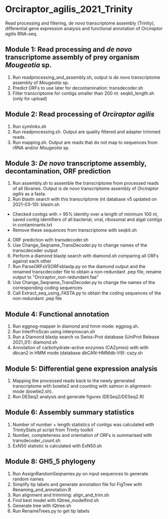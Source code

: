 # Orciraptor_agilis_2021_Trinity
Read processing and filtering, *de novo* transcriptome assembly (Trinity), differential gene expression analysis and functional annotation of *Orciraptor agilis* RNA-seq.

## Module 1: Read processing and *de novo* transcriptome assembly of prey organism *Mougeotia* sp.

1. Run readprocessing_and_assembly.sh, output is *de novo* transcriptome assembly of *Mougeotia* sp.
2. Predict ORFs to use later for decontamination: transdecoder.sh
3. Filter transcriptome for contigs smaller than 200 nt: seqkit_length.sh (only for upload)

## Module 2: Read processing of *Orciraptor agilis*

1. Run symlinks.sh
2. Run readprocessing.sh. Output are quality filtered and adapter trimmed reads.
3. Run mapping.sh. Output are reads that do not map to sequences from rRNA and/or *Mougeotia* sp.

## Module 3: *De novo* transcriptome assembly, decontamination, ORF prediction
1. Run assembly.sh to assemble the transcriptome from processed reads of all libraries. Output is *de novo* transcriptome assembly of *Orciraptor agilis* as a fasta.
2. Run blastn search with this transcriptome (nt database v5 updated on 2021-03-10): blastn.sh
  * Checked contigs with > 95% identity over a length of minimum 100 nt, saved contig identifiers of all bacterial, viral, ribosomal and algal contigs in contaminants.txt
  * Remove these sequences from transcriptome with seqkit.sh
4. ORF prediction with transdecoder.sh
5. Use Change_Seqname_TransDecoder.py to change names of the transcdecoder output
6. Perform a diamond blastp search with diamond.sh comparing all ORFs against each other
7. Run ParseORFsVSORFsblastp.py on the diamond output and the renamed transcdecoder file to
obtain a non-redundant .pep file, rename output to "Orciraptor_non-redundant.faa"
8. Use Change_Seqname_TransDecoder.py to change the names of the corresponding coding sequences
9. Call Extract_seq_using_FASTA.py to obtain the coding sequences of the non-redundant .pep file

## Module 4: Functional annotation
1. Run eggnog-mapper in diamond and hmm mode: eggnog.sh. 
2. Run InterProScan using interproscan.sh
3. Run a Diamond blastp search vs Swiss-Prot database (UniProt Release 2021_01): diamond.sh
4. Annotation of carbohydrate-active enzymes (CAZymes) with with dbcan2 in HMM mode (database dbCAN-HMMdb-V9): cazy.sh

## Module 5: Differential gene expression analysis
1. Mapping the processed reads back to the newly generated transcriptome with bowtie2 and counting with salmon in alignment-mode (bowtie2.sh).
2. Run DESeq2 analysis and generate figures (DESeq2/DESeq2.R)

## Module 6: Assembly summary statistics
1) Number of number + length statistics of contigs was calculated with TrinityStats.pl script from Trinity toolkit
2) Number, completeness and orientation of ORFs is summarised with transdecoder_count.sh
3) ExN50 statistic is calculated with ExN50.sh 

## Module 8: GH5_5 phylogeny
1. Run AssignRandomSeqnames.py on input sequences to generate random names
2. Simplify tip labels and generate annotation file for FigTree with Renaming_and_annotation.R
3. Run alignment and trimming: align_and_trim.sh
4. Find best model with IQtree_modelfind.sh
5. Generate tree with IQtree.sh
6. Run RenameTrees.py to get tip labels
